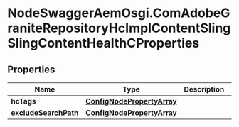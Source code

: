# NodeSwaggerAemOsgi.ComAdobeGraniteRepositoryHcImplContentSlingSlingContentHealthCProperties

## Properties
Name | Type | Description | Notes
------------ | ------------- | ------------- | -------------
**hcTags** | [**ConfigNodePropertyArray**](ConfigNodePropertyArray.md) |  | [optional] 
**excludeSearchPath** | [**ConfigNodePropertyArray**](ConfigNodePropertyArray.md) |  | [optional] 


